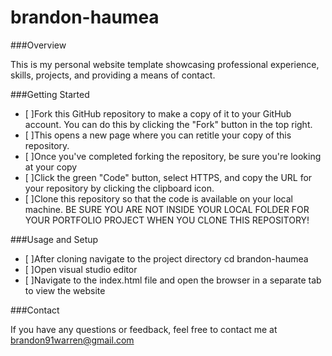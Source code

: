 # brandon-haumea
###Overview

This is my personal website template showcasing professional experience, skills, projects, and providing a means of contact.

###Getting Started

 - [ ]Fork this GitHub repository to make a copy of it to your GitHub account. You can do this by clicking the "Fork" button in the top right.
 - [ ]This opens a new page where you can retitle your copy of this repository.
 - [ ]Once you've completed forking the repository, be sure you're looking at your copy
 - [ ]Click the green "Code" button, select HTTPS, and copy the URL for your repository by clicking the clipboard icon.
 - [ ]Clone this repository so that the code is available on your local machine. BE SURE YOU ARE NOT INSIDE YOUR LOCAL FOLDER FOR YOUR PORTFOLIO PROJECT WHEN YOU CLONE THIS REPOSITORY!

###Usage and Setup


 - [ ]After cloning navigate to the project directory cd brandon-haumea
 - [ ]Open visual studio editor 
 - [ ]Navigate to the index.html file and open the browser in a separate tab to view the website

###Contact

If you have any questions or feedback, feel free to contact me at brandon91warren@gmail.com
